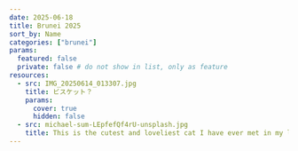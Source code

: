 ```yaml
---
date: 2025-06-18
title: Brunei 2025
sort_by: Name
categories: ["brunei"]
params:
  featured: false
  private: false # do not show in list, only as feature
resources:
  - src: IMG_20250614_013307.jpg
    title: ビスケット？
    params:
      cover: true
      hidden: false
  - src: michael-sum-LEpfefQf4rU-unsplash.jpg
    title: This is the cutest and loveliest cat I have ever met in my life.
---
```

